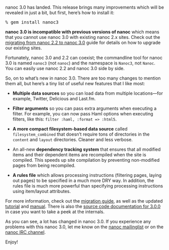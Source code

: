 nanoc 3.0 has landed. This release brings many improvements which will be revealed in just a bit, but first, here’s how to install it:

<pre><span class="prompt">%</span> <kbd>gem install nanoc3</kbd></pre>

**nanoc 3.0 is incompatible with previous versions of nanoc** which means that you cannot use nanoc 3.0 with existing nanoc 2.x sites. Check out the [migrating from nanoc 2.2 to nanoc 3.0](/docs/9-migrating-to-30/) guide for details on how to upgrade our existing sites.

Fortunately, nanoc 3.0 and 2.2 can coexist; the commandline tool for nanoc 3.0 is named `nanoc3` (not `nanoc`) and the namespace is `Nanoc3`, not `Nanoc`.  You can easily use nanoc 2.2 and nanoc 3.0 side by side.

So, on to what’s new in nanoc 3.0. There are too many changes to mention them all, but here’s a tiny list of useful new features that I like most:

* **Multiple data sources** so you can load data from multiple locations—for example, Twitter, Delicious and Last.fm.

* **Filter arguments** so you can pass extra arguments when executing a filter. For example, you can now pass Haml options when executing filters, like this: `filter :haml, :format => :html5`.

* **A more compact filesystem-based data source** called `filesystem_combined` that doesn’t require tons of directories in the `content` and `layout` directories. Cleaner and less verbose.

* An all-new **dependency tracking system** that ensures that all modified items and their dependent items are recompiled when the site is compiled. This speeds up site compilation by preventing non-modified pages from being recompiled.

* **A rules file** which allows processing instructions (filtering pages, laying out pages) to be specified in a much more DRY way. In addition, the rules file is much more powerful than specifying processing instructions using item/layout attributes.

For more information, check out the [migration guide](/docs/9-migrating-to-30/), as well as the updated [tutorial](/docs/3-getting-started/) and [manual](/docs/4-basic-concepts/). There is also the [source code documentation for 3.0.0](/docs/api/3.1/) in case you want to take a peek at the internals.

As you can see, a lot has changed in nanoc 3.0. If you experience any problems with this nanoc 3.0, let me know on the [nanoc mailinglist](http://groups.google.com/group/nanoc/) or on the [nanoc IRC channel](irc://chat.freenode.net/#nanoc).

Enjoy!
